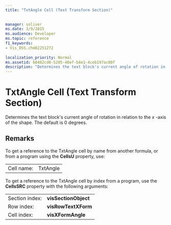 ```yaml
---
title: "TxtAngle Cell (Text Transform Section)"
 
 
manager: soliver
ms.date: 3/9/2015
ms.audience: Developer
ms.topic: reference
f1_keywords:
- Vis_DSS.chm82251272
 
localization_priority: Normal
ms.assetid: b8482cd8-5205-40ef-b4e1-4ceb197ac80f
description: "Determines the text block's current angle of rotation in relation to the x -axis of the shape. The default is 0 degrees."
---
```


# TxtAngle Cell (Text Transform Section)

Determines the text block's current angle of rotation in relation to the  *x*  -axis of the shape. The default is 0 degrees. 
  
## Remarks

To get a reference to the TxtAngle cell by name from another formula, or from a program using the **CellsU** property, use: 
  
|||
|:-----|:-----|
| Cell name:  <br/> | TxtAngle  <br/> |
   
To get a reference to the TxtAngle cell by index from a program, use the **CellsSRC** property with the following arguments: 
  
|||
|:-----|:-----|
| Section index:  <br/> |**visSectionObject** <br/> |
| Row index:  <br/> |**visRowTextXForm** <br/> |
| Cell index:  <br/> |**visXFormAngle** <br/> |
   

